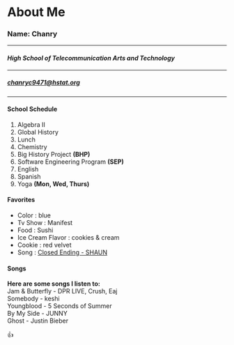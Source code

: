 # About Me
### Name: Chanry 
---
#### _High School of Telecommunication Arts and Technology_
---
##### chanryc9471@hstat.org
---
#### School Schedule 
1. Algebra II
2. Global History
3. Lunch
4. Chemistry
5. Big History Project **(BHP)**
6. Software Engineering Program **(SEP)**
7. English
8. Spanish
9. Yoga **(Mon, Wed, Thurs)**

#### Favorites
* Color : blue 
* Tv Show : Manifest 
* Food : Sushi 
* Ice Cream Flavor : cookies & cream 
* Cookie : red velvet
* Song : [Closed Ending - SHAUN](https://youtu.be/sJP8h6AuGE4)

#### Songs 
**Here are some songs I listen to:**  
Jam & Butterfly - DPR LIVE, Crush, Eaj  
Somebody - keshi  
Youngblood - 5 Seconds of Summer  
By My Side - JUNNY  
Ghost - Justin Bieber

👍